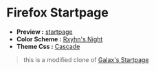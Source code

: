 # Firefox Startpage

- **Preview :** [startpage](https://startpage.synvatto.co/)
- **Color Scheme :** [Rxyhn's Night](https://github.com/rxyhn)
- **Theme Css :** [Cascade](https://github.com/andreasgrafen/cascade)

> this is a modified clone of [Galax's Startpage](https://startpage.galax.tech/)
